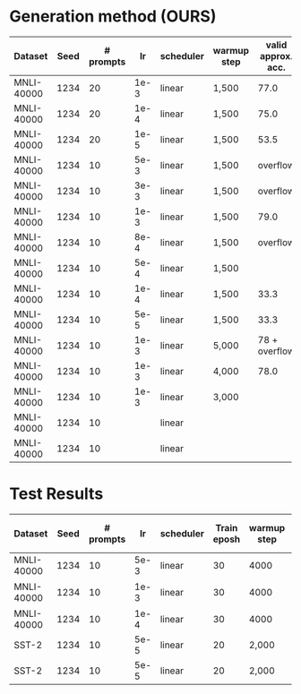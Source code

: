 # Generation method (OURS)


|Dataset        |Seed |# prompts | lr   | scheduler | warmup step | valid approx. acc. |
|---            |---  |---       |---   |---        |---          | ---                |
|MNLI-40000     |1234 |20        |1e-3  |linear     |1,500        |77.0                |
|MNLI-40000     |1234 |20        |1e-4  |linear     |1,500        |75.0                |
|MNLI-40000     |1234 |20        |1e-5  |linear     |1,500        |53.5                |
|MNLI-40000     |1234 |10        |5e-3  |linear     |1,500        |overflow            |
|MNLI-40000     |1234 |10        |3e-3  |linear     |1,500        |overflow            |
|MNLI-40000     |1234 |10        |1e-3  |linear     |1,500        |79.0                |
|MNLI-40000     |1234 |10        |8e-4  |linear     |1,500        |overflow            |
|MNLI-40000     |1234 |10        |5e-4  |linear     |1,500        |                    |
|MNLI-40000     |1234 |10        |1e-4  |linear     |1,500        |33.3                |
|MNLI-40000     |1234 |10        |5e-5  |linear     |1,500        |33.3                |
|MNLI-40000     |1234 |10        |1e-3  |linear     |5,000        |78 + overflow       |
|MNLI-40000     |1234 |10        |1e-3  |linear     |4,000        |78.0                |
|MNLI-40000     |1234 |10        |1e-3  |linear     |3,000        |                    |
|MNLI-40000     |1234 |10        |      |linear     |             |                    |
|MNLI-40000     |1234 |10        |      |linear     |             |                    |


# Test Results

|Dataset        |Seed |# prompts | lr   | scheduler |Train eposh | warmup step | valid approx. acc. |
|---            |---  |---       |---   |---        |---         |---          | ---                |
|MNLI-40000     |1234 |10        |5e-3  |linear     |30          |4000         |                    |
|MNLI-40000     |1234 |10        |1e-3  |linear     |30          |4000         |78 이후 overflow     |
|MNLI-40000     |1234 |10        |1e-4  |linear     |30          |4000         |77.7                |
|SST-2          |1234 |10        |5e-5  |linear     |20          |2,000        |93.81               |
|SST-2          |1234 |10        |5e-5  |linear     |20          |2,000        |                    |
